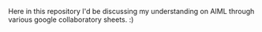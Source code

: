Here in this repository I'd be discussing my understanding on AIML through various google collaboratory sheets. :)
